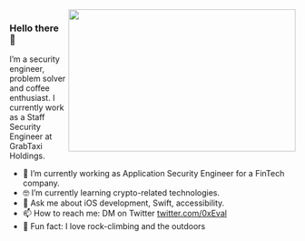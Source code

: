 <img align="right" src="https://media.giphy.com/media/ii7R0hFjKIS4poVDrk/giphy.gif" width=400px height=250px/>

### Hello there 👋

I’m a security engineer, problem solver and coffee enthusiast. I currently work as a Staff Security Engineer at GrabTaxi Holdings. 

- 📱 I’m currently working as Application Security Engineer for a FinTech company.
- 🤓 I’m currently learning crypto-related technologies.
- 💬 Ask me about iOS development, Swift, accessibility.
- 📫 How to reach me: DM on Twitter [twitter.com/0xEval](twitter.com/0xEval)
- 🧗 Fun fact: I love rock-climbing and the outdoors
